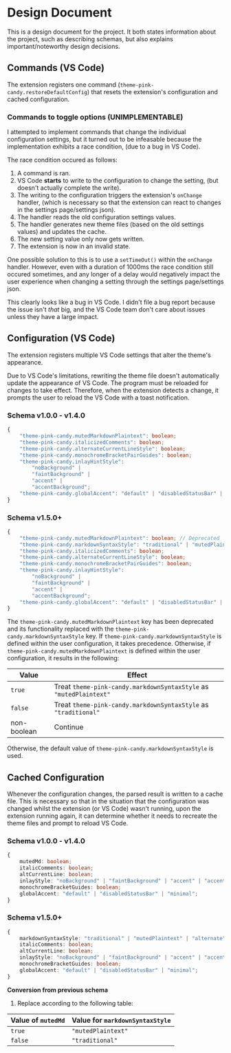 # Design Document
This is a design document for the project. It both states information about the project, such as describing schemas, but also explains important/noteworthy design decisions.

## Commands (VS Code)
The extension registers one command (`theme-pink-candy.restoreDefaultConfig`) that resets the extension's configuration and cached configuration.

### Commands to toggle options (UNIMPLEMENTABLE)
I attempted to implement commands that change the individual configuration settings, but it turned out to be infeasable because the implementation exhibits a race condition, (due to a bug in VS Code).

The race condition occured as follows:
1. A command is ran.
2. VS Code **starts** to write to the configuration to change the setting, (but doesn't actually complete the write).
3. The writing to the configuration triggers the extension's `onChange` handler, (which is necessary so that the extension can react to changes in the settings page/settings json).
4. The handler reads the old configuration settings values.
5. The handler generates new theme files (based on the old settings values) and updates the cache.
6. The new setting value only now gets written.
7. The extension is now in an invalid state.

One possible solution to this is to use a `setTimeOut()` within the `onChange` handler. However, even with a duration of 1000ms the race condition still occured sometimes, and any longer of a delay would negatively impact the user experience when changing a setting through the settings page/settings json.

This clearly looks like a bug in VS Code. I didn't file a bug report because the issue isn't *that* big, and the VS Code team don't care about issues unless they have a large impact.

## Configuration (VS Code)
The extension registers multiple VS Code settings that alter the theme's appearance.

Due to VS Code's limitations, rewriting the theme file doesn't automatically update the appearance of VS Code. The program must be reloaded for changes to take effect. Therefore, when the extension detects a change, it prompts the user to reload the VS Code with a toast notification.

### Schema v1.0.0 - v1.4.0
```ts
{
    "theme-pink-candy.mutedMarkdownPlaintext": boolean;
    "theme-pink-candy.italicizedComments": boolean;
    "theme-pink-candy.alternateCurrentLineStyle": boolean;
    "theme-pink-candy.monochromeBracketPairGuides": boolean;
    "theme-pink-candy.inlayHintStyle":
        "noBackground" |
        "faintBackground" |
        "accent" |
        "accentBackground";
    "theme-pink-candy.globalAccent": "default" | "disabledStatusBar" | "minimal";
}
```

### Schema v1.5.0+
```ts
{
    "theme-pink-candy.mutedMarkdownPlaintext": boolean; // Deprecated
    "theme-pink-candy.markdownSyntaxStyle": "traditional" | "mutedPlaintext" | "alternate";
    "theme-pink-candy.italicizedComments": boolean;
    "theme-pink-candy.alternateCurrentLineStyle": boolean;
    "theme-pink-candy.monochromeBracketPairGuides": boolean;
    "theme-pink-candy.inlayHintStyle":
        "noBackground" |
        "faintBackground" |
        "accent" |
        "accentBackground";
    "theme-pink-candy.globalAccent": "default" | "disabledStatusBar" | "minimal";
}
```
The `theme-pink-candy.mutedMarkdownPlaintext` key has been deprecated and its functionality replaced with the `theme-pink-candy.markdownSyntaxStyle` key. If `theme-pink-candy.markdownSyntaxStyle` is defined within the user configuration, it takes precedence. Otherwise, if `theme-pink-candy.mutedMarkdownPlaintext` is defined within the user configuration, it results in the following:

|Value|Effect|
|-|-|
|`true`|Treat `theme-pink-candy.markdownSyntaxStyle` as `"mutedPlaintext"`|
|`false`|Treat `theme-pink-candy.markdownSyntaxStyle` as `"traditional"`|
|non-boolean|Continue|

Otherwise, the default value of `theme-pink-candy.markdownSyntaxStyle` is used.

## Cached Configuration
Whenever the configuration changes, the parsed result is written to a cache file. This is necessary so that in the situation that the configuration was changed whilst the extension (or VS Code) wasn't running, upon the extension running again, it can determine whether it needs to recreate the theme files and prompt to reload VS Code.

### Schema v1.0.0 - v1.4.0
```ts
{
    mutedMd: boolean;
    italicComments: boolean;
    altCurrentLine: boolean;
    inlayStyle: "noBackground" | "faintBackground" | "accent" | "accentBackground";
    monochromeBracketGuides: boolean;
    globalAccent: "default" | "disabledStatusBar" | "minimal";
}
```

### Schema v1.5.0+
```ts
{
    markdownSyntaxStyle: "traditional" | "mutedPlaintext" | "alternate";
    italicComments: boolean;
    altCurrentLine: boolean;
    inlayStyle: "noBackground" | "faintBackground" | "accent" | "accentBackground";
    monochromeBracketGuides: boolean;
    globalAccent: "default" | "disabledStatusBar" | "minimal";
}
```

**Conversion from previous schema**

1. Replace according to the following table:

|Value of `mutedMd`|Value for `markdownSyntaxStyle`|
|-|-|
|`true`|`"mutedPlaintext"`|
|`false`|`"traditional"`|
